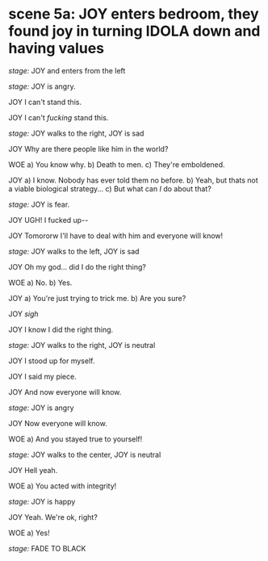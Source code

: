 # scene 5a: JOY enters bedroom, they found joy in turning IDOLA down and having values

*stage:* JOY and enters from the left

*stage:* JOY is angry.

JOY
I can't stand this.

JOY
I can't *fucking* stand this.

*stage:* JOY walks to the right, JOY is sad

JOY
Why are there people like him in the world?

WOE
a) You know why.
b) Death to men.
c) They're emboldened.

JOY
a) I know. Nobody has ever told them no before.
b) Yeah, but thats not a viable biological strategy...
c) But what can *I* do about that?

*stage:* JOY is fear.

JOY
UGH! I fucked up--

JOY
Tomororw I'll have to deal with him and everyone will know!

*stage:* JOY walks to the left, JOY is sad

JOY
Oh my god... did I do the right thing?

WOE
a) No.
b) Yes.

JOY
a) You're just trying to trick me.
b) Are you sure?

JOY
*sigh*

JOY
I know I did the right thing.

*stage:* JOY walks to the right, JOY is neutral

JOY
I stood up for myself.

JOY
I said my piece.

JOY
And now everyone will know.

*stage:* JOY is angry

JOY
Now everyone will know.

WOE
a) And you stayed true to yourself!

*stage:* JOY walks to the center, JOY is neutral

JOY
Hell yeah.

WOE
a) You acted with integrity!

*stage:* JOY is happy

JOY
Yeah. We're ok, right?

WOE
a) Yes!

*stage:* FADE TO BLACK
